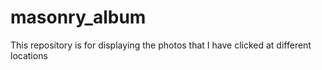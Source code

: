 # masonry_album
This repository is for displaying the photos that I have clicked at different locations
